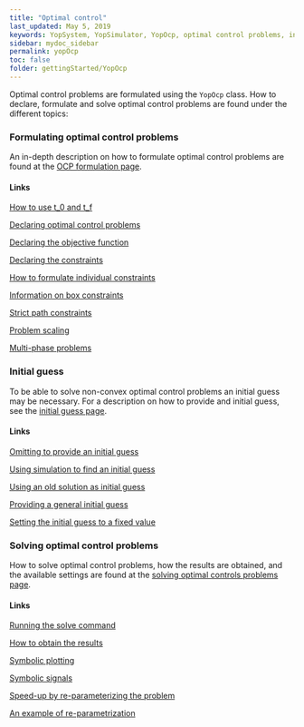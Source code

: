 ```yaml
---
title: "Optimal control"
last_updated: May 5, 2019
keywords: YopSystem, YopSimulator, YopOcp, optimal control problems, initial guess
sidebar: mydoc_sidebar
permalink: yopOcp
toc: false
folder: gettingStarted/YopOcp
---
```

Optimal control problems are formulated using the `YopOcp` class. How to declare, formulate and solve optimal control problems are found under the different topics:

### Formulating optimal control problems
An in-depth description on how to formulate optimal control problems are found at the [OCP formulation page](formulatingOptimalControlProblems).

#### Links

[How to use t_0 and t_f](formulatingOptimalControlProblems#two-key-functions-t_f-and-t_0)

[Declaring optimal control problems](formulatingOptimalControlProblems#declaring-optimal-control-problems)

[Declaring the objective function](formulatingOptimalControlProblems#declaring-the-objective-function)

[Declaring the constraints](formulatingOptimalControlProblems#declaring-constraints-using-st)

[How to formulate individual constraints](formulatingOptimalControlProblems#constraints)

[Information on box constraints](formulatingOptimalControlProblems#box-constraints)

[Strict path constraints](formulatingOptimalControlProblems#strict-path-constraints)

[Problem scaling](formulatingOptimalControlProblems#scaling)

[Multi-phase problems](formulatingOptimalControlProblems#multi-phase-problems)


### Initial guess
To be able to solve non-convex optimal control problems an initial guess may be necessary. For a description on how to provide and initial guess, see the [initial guess page](initialGuess).

#### Links
[Omitting to provide an initial guess](initialGuess)

[Using simulation to find an initial guess](initialGuess#using-simulation)

[Using an old solution as initial guess](initialGuess#using-a-solution-to-another-optimal-control-problem)

[Providing a general initial guess](initialGuess#using-yopinitialguess)

[Setting the initial guess to a fixed value](initialGuess#fixed-guess-value)

### Solving optimal control problems
How to solve optimal control problems, how the results are obtained, and the available settings are found at the [solving optimal controls problems page](solvingOcps).

#### Links
[Running the solve command](solvingOcps#running-solve)

[How to obtain the results](solvingOcps#how-the-results-are-obtained)

[Symbolic plotting](solvingOcps#plotting)

[Symbolic signals](solvingOcps#signals)

[Speed-up by re-parameterizing the problem](solvingOcps#build-parameterize-optimize)

[An example of re-parametrization](solvingOcps#example-of-re-parametrization-for-speed-up)
